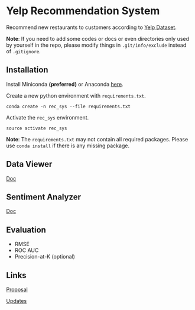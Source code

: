 # Yelp Recommendation System

Recommend new restaurants to customers according to [Yelp Dataset](https://www.yelp.com/dataset/challenge).

**Note**: If you need to add some codes or docs or even directories only used by yourself in the repo, please modify things in `.git/info/exclude` instead of `.gitignore`.

## Installation

Install Miniconda **(preferred)** or Anaconda [here](https://conda.io/docs/user-guide/install/macos.html).

Create a new python environment with `requirements.txt`.

```
conda create -n rec_sys --file requirements.txt
```

Activate the `rec_sys` environment.

```
source activate rec_sys
```

**Note**: The `requirements.txt` may not contain all required packages. Please use `conda install` if there is any missing package.

## Data Viewer

[Doc](https://github.com/zhudhjen/yelp-recommendation-system/tree/master/data_viewer)

## Sentiment Analyzer

[Doc](https://github.com/zhudhjen/yelp-recommendation-system/tree/master/sentiment_analyzer)

## Evaluation

- RMSE
- ROC AUC
- Precision-at-K (optional)

## Links

[Proposal](https://docs.google.com/document/d/12MQUmbk-Ioh7L3wukDj7LEOFFX_jXR6YvxfCKi6jSwk/edit)

[Updates](https://docs.google.com/document/d/1hjC-rEDI9wovttoo9SyrPneD1aTt512K5kQDevwL0Xg/edit?usp=sharing)
